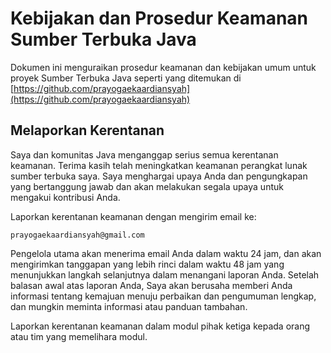 # Kebijakan dan Prosedur Keamanan Sumber Terbuka Java

Dokumen ini menguraikan prosedur keamanan dan kebijakan umum untuk proyek Sumber Terbuka Java seperti yang ditemukan di [https://github.com/prayogaekaardiansyah](https://github.com/prayogaekaardiansyah)

## Melaporkan Kerentanan

Saya dan komunitas Java menganggap serius semua kerentanan keamanan. Terima kasih telah meningkatkan keamanan perangkat lunak sumber terbuka saya. Saya menghargai upaya Anda dan pengungkapan yang bertanggung jawab dan akan melakukan segala upaya untuk mengakui kontribusi Anda.

Laporkan kerentanan keamanan dengan mengirim email ke:
```
prayogaekaardiansyah@gmail.com
```

Pengelola utama akan menerima email Anda dalam waktu 24 jam, dan akan mengirimkan tanggapan yang lebih rinci dalam waktu 48 jam yang menunjukkan langkah selanjutnya dalam menangani laporan Anda. Setelah balasan awal atas laporan Anda, Saya akan berusaha memberi Anda informasi tentang kemajuan menuju perbaikan dan pengumuman lengkap, dan mungkin meminta informasi atau panduan tambahan.

Laporkan kerentanan keamanan dalam modul pihak ketiga kepada orang atau tim yang memelihara modul.